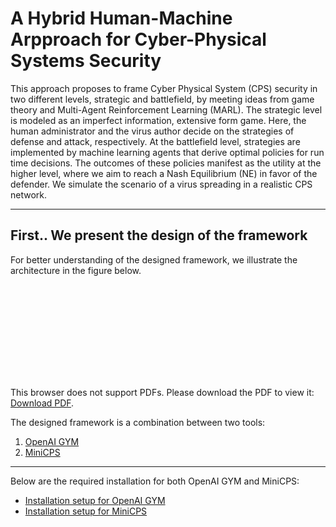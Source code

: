 # A Hybrid Human-Machine Arpproach for Cyber-Physical Systems Security

This approach proposes to frame Cyber Physical System (CPS) security in two different levels, strategic and battlefield, by meeting ideas from game theory and Multi-Agent Reinforcement Learning (MARL). The strategic level is modeled as an imperfect information, extensive form game. Here, the human administrator and the virus author decide on the strategies of defense and attack, respectively. At the battlefield level, strategies are implemented by machine learning agents that derive optimal policies for run time decisions. The outcomes of these policies manifest as the utility at the higher level, where we aim to reach a Nash Equilibrium (NE) in favor of the defender. We simulate the scenario of a virus spreading in a realistic CPS network.

-----------------------------

## First.. We present the design of the framework

For better understanding of the designed framework, we illustrate the architecture in the figure below.

<object data="https://josephkhoury95.github.io/Architecture.pdf" type="application/pdf" width="700px" height="700px">
    <embed src="https://josephkhoury95.github.io/Architecture.pdf">
        <p>This browser does not support PDFs. Please download the PDF to view it: 
            <a href="https://josephkhoury95.github.io/Architecture.pdf">Download PDF</a>.
        </p>
    </embed>
</object>

The designed framework is a combination between two tools:

1. [OpenAI GYM](https://github.com/openai/gym "openai gym github repo")
2. [MiniCPS](https://github.com/scy-phy/minicps "minicps github repo")

___
Below are the required installation for both OpenAI GYM and MiniCPS:

* [Installation setup for OpenAI GYM](https://github.com/openai/gym#installation "openai gym installation setup")
* [Installation setup for MiniCPS](https://minicps.readthedocs.io/en/latest/userguide.html#installation "minicps installation setup")
